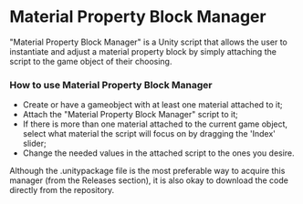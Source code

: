 # Material Property Block Manager

"Material Property Block Manager" is a Unity script that allows the user to instantiate and adjust a material property block by simply attaching the script to the game object of their choosing.

### How to use Material Property Block Manager
- Create or have a gameobject with at least one material attached to it;
- Attach the "Material Property Block Manager" script to it;
- If there is more than one material attached to the current game object,
  select what material the script will focus on by dragging the 'Index' slider;
- Change the needed values in the attached script to the ones you desire.


Although the .unitypackage file is the most preferable way to acquire this manager (from the Releases section), it is also okay to download the code directly from the repository.
